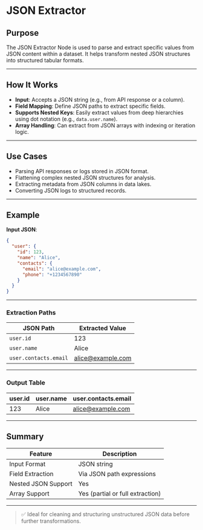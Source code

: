 # JSON Extractor

## Purpose

The JSON Extractor Node is used to parse and extract specific values from JSON content within a dataset. It helps transform nested JSON structures into structured tabular formats.

---

## How It Works

- **Input**: Accepts a JSON string (e.g., from API response or a column).
- **Field Mapping**: Define JSON paths to extract specific fields.
- **Supports Nested Keys**: Easily extract values from deep hierarchies using dot notation (e.g., `data.user.name`).
- **Array Handling**: Can extract from JSON arrays with indexing or iteration logic.

---

## Use Cases

- Parsing API responses or logs stored in JSON format.
- Flattening complex nested JSON structures for analysis.
- Extracting metadata from JSON columns in data lakes.
- Converting JSON logs to structured records.

---

## Example

**Input JSON**:

```json
{
  "user": {
    "id": 123,
    "name": "Alice",
    "contacts": {
      "email": "alice@example.com",
      "phone": "+1234567890"
    }
  }
}
```

---

### Extraction Paths

| JSON Path             | Extracted Value   |
| --------------------- | ----------------- |
| `user.id`             | 123               |
| `user.name`           | Alice             |
| `user.contacts.email` | alice@example.com |

---

### Output Table

| user.id | user.name | user.contacts.email |
| ------- | --------- | ------------------- |
| 123     | Alice     | alice@example.com   |

---

## Summary

| Feature             | Description                      |
| ------------------- | -------------------------------- |
| Input Format        | JSON string                      |
| Field Extraction    | Via JSON path expressions        |
| Nested JSON Support | Yes                              |
| Array Support       | Yes (partial or full extraction) |

---

> ✅ Ideal for cleaning and structuring unstructured JSON data before further transformations.
